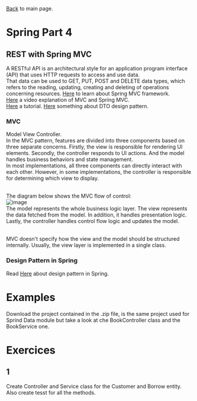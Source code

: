 [Back](../README.md) to main page.

# Spring Part 4

## REST with Spring MVC

A RESTful API is an architectural style for an application program interface (API) that uses HTTP requests to access and use data. <br/>
That data can be used to GET, PUT, POST and DELETE data types, which refers to the reading, updating, creating and deleting of operations concerning resources. 
[Here](https://docs.spring.io/spring-framework/docs/3.2.x/spring-framework-reference/html/mvc.html) to learn about Spring MVC framework. <br/>
[Here](https://www.youtube.com/watch?v=Ku3gsv7_bCc) a video explanation of MVC and Spring MVC. <br/>
[Here](https://spring.io/guides/gs/rest-service/) a tutorial.
[Here](https://www.baeldung.com/java-dto-pattern) something about DTO design pattern.

### MVC
Model View Controller. <br/>
In the MVC pattern, features are divided into three components based on three separate concerns. Firstly, the view is responsible for rendering UI elements. Secondly, the controller responds to UI actions. And the model handles business behaviors and state management. <br/>
In most implementations, all three components can directly interact with each other. However, in some implementations, the controller is responsible for determining which view to display. <br/><br/>

The diagram below shows the MVC flow of control: <br/>
![image](https://user-images.githubusercontent.com/6083938/167494057-d6ce557e-69f0-45cf-8f51-e866e415557c.png)
<br/>
The model represents the whole business logic layer. The view represents the data fetched from the model. In addition, it handles presentation logic. Lastly, the controller handles control flow logic and updates the model.<br/><br/>

MVC doesn't specify how the view and the model should be structured internally. Usually, the view layer is implemented in a single class.

### Design Pattern in Spring
Read [Here](https://www.baeldung.com/spring-framework-design-patterns) about design pattern in Spring. 

# Examples

Download the project contained in the .zip file, is the same project used for Sprind Data module but take a look at che BookController class and the BookService one.

# Exercices

## 1
Create Controller and Service class for the Customer and Borrow entity.
Also create tesst for all the methods. 

